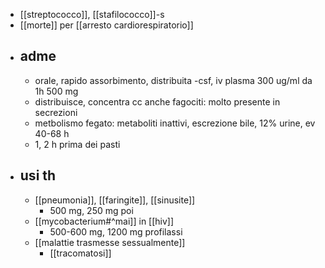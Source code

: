 - [[streptococco]], [[stafilococco]]-s
- [[morte]] per [[arresto cardiorespiratorio]]
- ## adme
	- orale, rapido assorbimento, distribuita -csf, iv plasma 300 ug/ml da 1h 500 mg
	- distribuisce, concentra cc anche fagociti: molto presente in secrezioni
	- metbolismo fegato: metaboliti inattivi, escrezione bile, 12% urine, ev 40-68 h
	- 1, 2 h prima dei pasti
- ## usi th
	- [[pneumonia]], [[faringite]], [[sinusite]]
		- 500 mg, 250 mg poi
	- [[mycobacterium#^mai]] in [[hiv]]
		- 500-600 mg, 1200 mg profilassi
	- [[malattie trasmesse sessualmente]]
		- [[tracomatosi]]